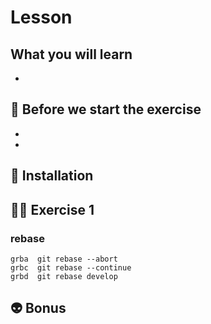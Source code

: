 # Lesson

## What you will learn

-

## 👾 Before we start the exercise

-
-

## 📡 Installation

## 👨‍🚀 Exercise 1

### rebase

```
grba  git rebase --abort
grbc  git rebase --continue
grbd  git rebase develop
```

## 👽 Bonus
